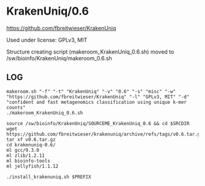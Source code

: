 KrakenUniq/0.6
========================

<https://github.com/fbreitwieser/KrakenUniq>

Used under license:
GPLv3, MIT


Structure creating script (makeroom_KrakenUniq_0.6.sh) moved to /sw/bioinfo/KrakenUniq/makeroom_0.6.sh

LOG
---

    makeroom.sh "-f" "-t" "KrakenUniq" "-v" "0.6" "-s" "misc" "-w" "https://github.com/fbreitwieser/KrakenUniq" "-l" "GPLv3, MIT" "-d" "confident and fast metagenomics classification using unique k-mer counts"
    ./makeroom_KrakenUniq_0.6.sh

    source /sw/bioinfo/KrakenUniq/SOURCEME_KrakenUniq_0.6 && cd $SRCDIR
    wget https://github.com/fbreitwieser/krakenuniq/archive/refs/tags/v0.6.tar.gz
    tar xf v0.6.tar.gz 
    cd krakenuniq-0.6/
    ml gcc/9.3.0
    ml zlib/1.2.11
    ml bioinfo-tools
    ml jellyfish/1.1.12

    ./install_krakenuniq.sh $PREFIX

